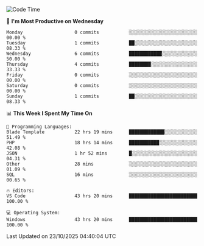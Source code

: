 <!--START_SECTION:waka-->
![Code Time](http://img.shields.io/badge/Code%20Time-6%2C188%20hrs%2036%20mins-blue)

📅 **I'm Most Productive on Wednesday** 

```text
Monday                   0 commits           ░░░░░░░░░░░░░░░░░░░░░░░░░   00.00 % 
Tuesday                  1 commits           ██░░░░░░░░░░░░░░░░░░░░░░░   08.33 % 
Wednesday                6 commits           ████████████░░░░░░░░░░░░░   50.00 % 
Thursday                 4 commits           ████████░░░░░░░░░░░░░░░░░   33.33 % 
Friday                   0 commits           ░░░░░░░░░░░░░░░░░░░░░░░░░   00.00 % 
Saturday                 0 commits           ░░░░░░░░░░░░░░░░░░░░░░░░░   00.00 % 
Sunday                   1 commits           ██░░░░░░░░░░░░░░░░░░░░░░░   08.33 % 
```


📊 **This Week I Spent My Time On** 

```text
💬 Programming Languages: 
Blade Template           22 hrs 19 mins      █████████████░░░░░░░░░░░░   51.49 % 
PHP                      18 hrs 14 mins      ███████████░░░░░░░░░░░░░░   42.08 % 
JSON                     1 hr 52 mins        █░░░░░░░░░░░░░░░░░░░░░░░░   04.31 % 
Other                    28 mins             ░░░░░░░░░░░░░░░░░░░░░░░░░   01.09 % 
SQL                      16 mins             ░░░░░░░░░░░░░░░░░░░░░░░░░   00.65 % 

🔥 Editors: 
VS Code                  43 hrs 20 mins      █████████████████████████   100.00 % 

💻 Operating System: 
Windows                  43 hrs 20 mins      █████████████████████████   100.00 % 
```


 Last Updated on 23/10/2025 04:40:04 UTC
<!--END_SECTION:waka-->
